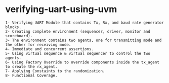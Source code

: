 # verifying-uart-using-uvm
	1- Verifying UART Module that contains Tx, Rx, and baud rate generator blocks.
	2- Creating complete environment (sequencer, driver, monitor and scoreboard).
 	3- The environment contains two agents, one for transmitting mode and the other for receiving mode.
	4- Immediate and concurrent assertions.
	5- Using virtual sequence & virtual sequencer to control the two agents.
	6- Using Factory Override to override components inside the tx_agent to create the rx_agent.
 	7- Applying Constaints to the randomization.
  	8- Functional Coverage.
